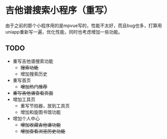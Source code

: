 # 吉他谱搜索小程序（重写）

由于之前的那个小程序用的是mpvue写的，性能不太好，而且bug也多，打算用uniapp重新写一遍，优化性能，同时也考虑增加一些功能。

## TODO
+ 重写吉他谱搜索功能
   + ~~搜索功能~~
   + 增加搜索历史 
+ 重写首页
   + ~~增加热门推荐~~  
+ ~~重写吉他谱查看页面~~
+ 增加工具页
   + 重写节拍器，放到工具页 
   + 增加和旋图书馆功能
+ 增加个人中心
   + ~~增加收藏吉他谱功能~~
   + ~~增加查看浏览历史功能~~

